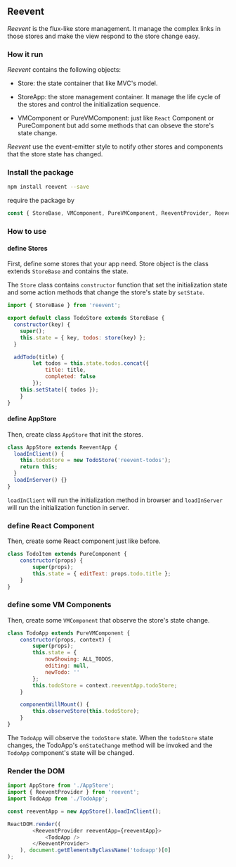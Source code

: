 ## Reevent

*Reevent* is the flux-like store management. It manage the complex links in those stores and make the view respond to the store change easy.

### How it run

*Reevent* contains the following objects:

* Store: the state container that like MVC's model.

* StoreApp: the store management container. It manage the life cycle of the stores and control the initialization sequence.

* VMComponent or PureVMComponent: just like `React` Component or PureComponent but add some methods that can obseve the store's state change.

*Reevent* use the event-emitter style to notify other stores and components that the store state has changed.

### Install the package

```bash
npm install reevent --save
```

require the package by

```js
const { StoreBase, VMComponent, PureVMComponent, ReeventProvider, ReeventApp } = require('reevent');
```

### How to use

#### define Stores

First, define some stores that your app need. Store object is the class extends `StoreBase` and contains the state.

The `Store` class contains `constructor` function that set the initialization state and some action methods that change the store's state by `setState`.

```js
import { StoreBase } from 'reevent';

export default class TodoStore extends StoreBase {
  constructor(key) {
    super();
  	this.state = { key, todos: store(key) };
  }

  addTodo(title) {
		let todos = this.state.todos.concat({
			title: title,
			completed: false
		});
    this.setState({ todos });
	}
}
```

#### define AppStore

Then, create class `AppStore` that init the stores.

```js
class AppStore extends ReeventApp {
  loadInClient() {
    this.todoStore = new TodoStore('reevent-todos');
    return this;
  }
  loadInServer() {}
}
```

`loadInClient` will run the initialization method in browser and `loadInServer` will run the initialization function in server.

### define React Component

Then, create some React component just like before.

```js
class TodoItem extends PureComponent {
	constructor(props) {
		super(props);
		this.state = { editText: props.todo.title };
	}
}
```

### define some VM Components

Then, create some `VMComponent` that observe the store's state change.

```js
class TodoApp extends PureVMComponent {
	constructor(props, context) {
		super(props);
		this.state = {
			nowShowing: ALL_TODOS,
			editing: null,
			newTodo: ''
		};
		this.todoStore = context.reeventApp.todoStore;
	}

	componentWillMount() {
		this.observeStore(this.todoStore);
	}
}
```

The `TodoApp` will observe the `todoStore` state. When the `todoStore` state changes, the TodoApp's `onStateChange` method will be invoked and the `TodoApp` component's state will be changed.

### Render the DOM

```js
import AppStore from './AppStore';
import { ReeventProvider } from 'reevent';
import TodoApp from './TodoApp';

const reeventApp = new AppStore().loadInClient();

ReactDOM.render((
		<ReeventProvider reeventApp={reeventApp}>
			<TodoApp />
		</ReeventProvider>
	), document.getElementsByClassName('todoapp')[0]
);
```
